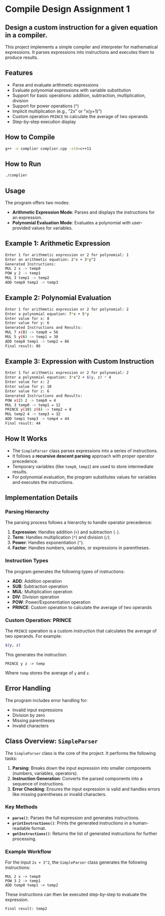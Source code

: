 # Compile Design Assignment 1
## Design a custom instruction for a given equation in a compiler.

This project implements a simple compiler and interpreter for mathematical expressions. It parses expressions into instructions and executes them to produce results.

## Features

- Parse and evaluate arithmetic expressions
- Evaluate polynomial expressions with variable substitution
- Support for basic operations: addition, subtraction, multiplication, division
- Support for power operations (^)
- Implicit multiplication (e.g., "2x" or "x(y+1)")
- Custom operation `PRINCE` to calculate the average of two operands
- Step-by-step execution display

## How to Compile

```bash
g++ -o complier complier.cpp -std=c++11
```

## How to Run

```bash
./complier
```

## Usage

The program offers two modes:

- **Arithmetic Expression Mode**: Parses and displays the instructions for an expression.
- **Polynomial Evaluation Mode**: Evaluates a polynomial with user-provided values for variables.

## Example 1: Arithmetic Expression

```bash
Enter 1 for arithmetic expression or 2 for polynomial: 1
Enter an arithmetic equation: 2*x + 3*y^2
Generated Instructions:
MUL 2 x -> temp0
POW y 2 -> temp1
MUL 3 temp1 -> temp2
ADD temp0 temp2 -> temp3
```

## Example 2: Polynomial Evaluation

```bash
Enter 1 for arithmetic expression or 2 for polynomial: 2
Enter a polynomial equation: 7*x + 5*y
Enter value for x: 8
Enter value for y: 6
Generated Instructions and Results:
MUL 7 x(8) -> temp0 = 56
MUL 5 y(6) -> temp1 = 30
ADD temp0 temp1 -> temp2 = 86
Final result: 86
```

## Example 3: Expression with Custom Instruction

```bash
Enter 1 for arithmetic expression or 2 for polynomial: 2
Enter a polynomial equation: 3*x^2 + $(y, z) * 4
Enter value for x: 2
Enter value for y: 10
Enter value for z: 6
Generated Instructions and Results:
POW x(2) 2 -> temp0 = 4
MUL 3 temp0 -> temp1 = 12
PRINCE y(10) z(6) -> temp2 = 8
MUL temp2 4 -> temp3 = 32
ADD temp1 temp3 -> temp4 = 44
Final result: 44
```

## How It Works

- The `SimpleParser` class parses expressions into a series of instructions.
- It follows a **recursive descent parsing** approach with proper operator precedence.
- Temporary variables (like `temp0`, `temp1`) are used to store intermediate results.
- For polynomial evaluation, the program substitutes values for variables and executes the instructions.

## Implementation Details

### Parsing Hierarchy

The parsing process follows a hierarchy to handle operator precedence:

1. **Expression**: Handles addition (`+`) and subtraction (`-`).
2. **Term**: Handles multiplication (`*`) and division (`/`).
3. **Power**: Handles exponentiation (`^`).
4. **Factor**: Handles numbers, variables, or expressions in parentheses.

### Instruction Types

The program generates the following types of instructions:

- **ADD**: Addition operation
- **SUB**: Subtraction operation
- **MUL**: Multiplication operation
- **DIV**: Division operation
- **POW**: Power/Exponentiation operation
- **PRINCE**: Custom operation to calculate the average of two operands

### Custom Operation: PRINCE

The `PRINCE` operation is a custom instruction that calculates the average of two operands. For example:

```bash
$(y, z)
```

This generates the instruction:

```
PRINCE y z -> temp
```

Where `temp` stores the average of `y` and `z`.

## Error Handling

The program includes error handling for:

- Invalid input expressions
- Division by zero
- Missing parentheses
- Invalid characters

## Class Overview: `SimpleParser`

The `SimpleParser` class is the core of the project. It performs the following tasks:

1. **Parsing**: Breaks down the input expression into smaller components (numbers, variables, operators).
2. **Instruction Generation**: Converts the parsed components into a sequence of instructions.
3. **Error Checking**: Ensures the input expression is valid and handles errors like missing parentheses or invalid characters.

### Key Methods

- **`parse()`**: Parses the full expression and generates instructions.
- **`printInstructions()`**: Prints the generated instructions in a human-readable format.
- **`getInstructions()`**: Returns the list of generated instructions for further processing.

### Example Workflow

For the input `2x + 3^2`, the `SimpleParser` class generates the following instructions:

```
MUL 2 x -> temp0
POW 3 2 -> temp1
ADD temp0 temp1 -> temp2
```

These instructions can then be executed step-by-step to evaluate the expression.

```bash
Final result: temp2
```
